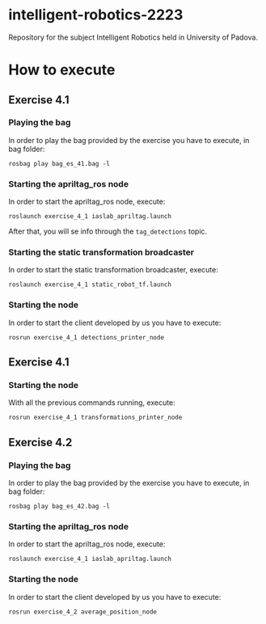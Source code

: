 # intelligent-robotics-2223
Repository for the subject Intelligent Robotics held in University of Padova.

# How to execute
## Exercise 4.1
### Playing the bag
In order to play the bag provided by the exercise you have to execute, in bag folder:

``rosbag play bag_es_41.bag -l``
### Starting the apriltag_ros node
In order to start the apriltag_ros node, execute:

``roslaunch exercise_4_1 iaslab_apriltag.launch``

After that, you will se info through the ``tag_detections`` topic.

### Starting the static transformation broadcaster
In order to start the static transformation broadcaster, execute:

``roslaunch exercise_4_1 static_robot_tf.launch``

### Starting the node
In order to start the client developed by us you have to execute:

``rosrun exercise_4_1 detections_printer_node``

## Exercise 4.1

### Starting the node

With all the previous commands running, execute:

``rosrun exercise_4_1 transformations_printer_node``

## Exercise 4.2
### Playing the bag
In order to play the bag provided by the exercise you have to execute, in bag folder:

``rosbag play bag_es_42.bag -l``

### Starting the apriltag_ros node
In order to start the apriltag_ros node, execute:

``roslaunch exercise_4_1 iaslab_apriltag.launch``

### Starting the node
In order to start the client developed by us you have to execute:

``rosrun exercise_4_2 average_position_node``
